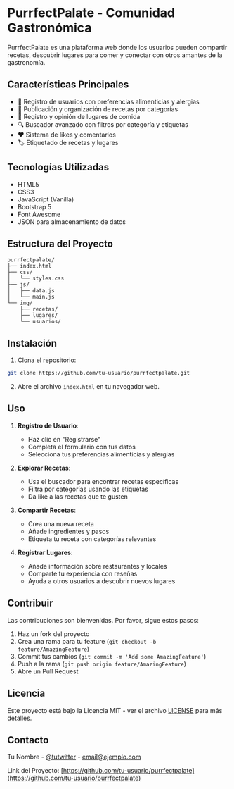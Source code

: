 # PurrfectPalate - Comunidad Gastronómica

PurrfectPalate es una plataforma web donde los usuarios pueden compartir recetas, descubrir lugares para comer y conectar con otros amantes de la gastronomía.

## Características Principales

- 📝 Registro de usuarios con preferencias alimenticias y alergias
- 🍳 Publicación y organización de recetas por categorías
- 🏪 Registro y opinión de lugares de comida
- 🔍 Buscador avanzado con filtros por categoría y etiquetas
- ❤️ Sistema de likes y comentarios
- 🏷️ Etiquetado de recetas y lugares

## Tecnologías Utilizadas

- HTML5
- CSS3
- JavaScript (Vanilla)
- Bootstrap 5
- Font Awesome
- JSON para almacenamiento de datos

## Estructura del Proyecto

```
purrfectpalate/
├── index.html
├── css/
│   └── styles.css
├── js/
│   ├── data.js
│   └── main.js
└── img/
    ├── recetas/
    ├── lugares/
    └── usuarios/
```

## Instalación

1. Clona el repositorio:
```bash
git clone https://github.com/tu-usuario/purrfectpalate.git
```

2. Abre el archivo `index.html` en tu navegador web.

## Uso

1. **Registro de Usuario**:
   - Haz clic en "Registrarse"
   - Completa el formulario con tus datos
   - Selecciona tus preferencias alimenticias y alergias

2. **Explorar Recetas**:
   - Usa el buscador para encontrar recetas específicas
   - Filtra por categorías usando las etiquetas
   - Da like a las recetas que te gusten

3. **Compartir Recetas**:
   - Crea una nueva receta
   - Añade ingredientes y pasos
   - Etiqueta tu receta con categorías relevantes

4. **Registrar Lugares**:
   - Añade información sobre restaurantes y locales
   - Comparte tu experiencia con reseñas
   - Ayuda a otros usuarios a descubrir nuevos lugares

## Contribuir

Las contribuciones son bienvenidas. Por favor, sigue estos pasos:

1. Haz un fork del proyecto
2. Crea una rama para tu feature (`git checkout -b feature/AmazingFeature`)
3. Commit tus cambios (`git commit -m 'Add some AmazingFeature'`)
4. Push a la rama (`git push origin feature/AmazingFeature`)
5. Abre un Pull Request

## Licencia

Este proyecto está bajo la Licencia MIT - ver el archivo [LICENSE](LICENSE) para más detalles.

## Contacto

Tu Nombre - [@tutwitter](https://twitter.com/tutwitter) - email@ejemplo.com

Link del Proyecto: [https://github.com/tu-usuario/purrfectpalate](https://github.com/tu-usuario/purrfectpalate) 